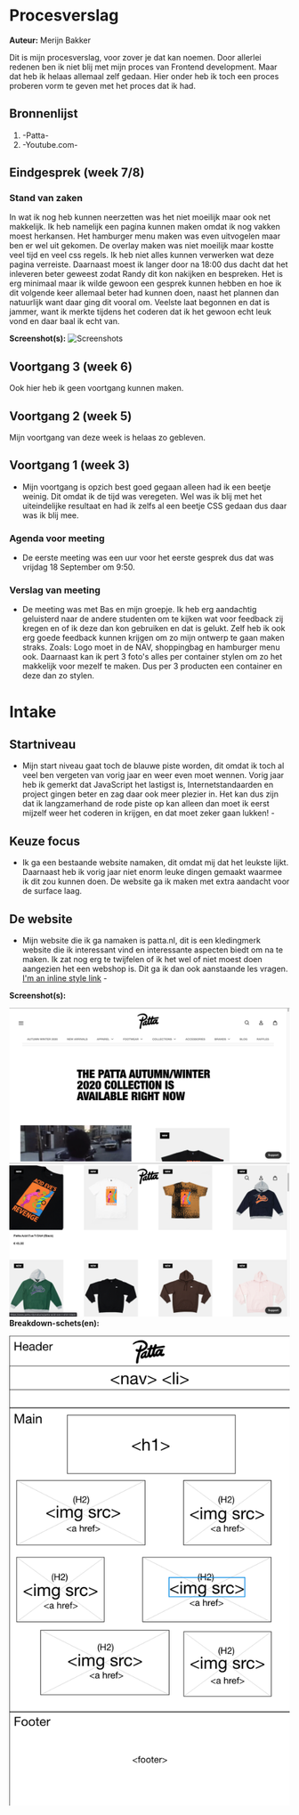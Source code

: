 # Procesverslag

**Auteur:** Merijn Bakker

Dit is mijn procesverslag, voor zover je dat kan noemen. Door allerlei redenen ben ik niet blij met mijn proces van Frontend development. Maar dat heb ik helaas allemaal zelf gedaan.
Hier onder heb ik toch een proces proberen vorm te geven met het proces dat ik had.

## Bronnenlijst

1. -Patta-
2. -Youtube.com-

## Eindgesprek (week 7/8)

### Stand van zaken

In wat ik nog heb kunnen neerzetten was het niet moeilijk maar ook net makkelijk. Ik heb namelijk een pagina kunnen maken omdat ik nog vakken moest herkansen. Het hamburger menu maken was even uitvogelen maar ben er wel uit gekomen. De overlay maken was niet moeilijk maar kostte veel tijd en veel css regels. Ik heb niet alles kunnen verwerken wat
deze pagina verreiste. Daarnaast moest ik langer door na 18:00 dus dacht dat het inleveren beter geweest zodat Randy dit kon nakijken en bespreken. Het is erg minimaal maar ik wilde gewoon een gesprek kunnen hebben en
hoe ik dit volgende keer allemaal beter had kunnen doen, naast het plannen dan natuurlijk want daar ging dit vooral om. Veelste laat begonnen en dat is jammer, want ik merkte tijdens het coderen dat
ik het gewoon echt leuk vond en daar baal ik echt van.

**Screenshot(s):**
![Screenshots](images/1.png)

## Voortgang 3 (week 6)

Ook hier heb ik geen voortgang kunnen maken.

## Voortgang 2 (week 5)

Mijn voortgang van deze week is helaas zo gebleven.

## Voortgang 1 (week 3)

- Mijn voortgang is opzich best goed gegaan alleen had ik een beetje weinig. Dit omdat ik de tijd was veregeten. Wel was ik blij met het uiteindelijke resultaat en had ik zelfs al een beetje CSS gedaan dus daar was ik blij mee.

### Agenda voor meeting

- De eerste meeting was een uur voor het eerste gesprek dus dat was vrijdag 18 September om 9:50.

### Verslag van meeting

- De meeting was met Bas en mijn groepje. Ik heb erg aandachtig geluisterd naar de andere studenten om te kijken wat voor feedback zij kregen en of ik deze dan kon gebruiken en dat is gelukt. Zelf heb ik ook erg goede feedback kunnen krijgen om zo mijn ontwerp te gaan maken straks. Zoals: Logo moet in de NAV, shoppingbag en hamburger menu ook. Daarnaast kan ik pert 3 foto's alles per container stylen om zo het makkelijk voor mezelf te maken. Dus per 3 producten een container en deze dan zo stylen.

# Intake

## Startniveau

- Mijn start niveau gaat toch de blauwe piste worden, dit omdat ik toch al veel ben vergeten van vorig jaar en weer even moet wennen. Vorig jaar heb ik gemerkt dat JavaScript het lastigst is, Internetstandaarden en project gingen beter en zag daar ook meer plezier in. Het kan dus zijn dat ik langzamerhand de rode piste op kan alleen dan moet ik eerst mijzelf weer het coderen in krijgen, en dat moet zeker gaan lukken! -

## Keuze focus

- Ik ga een bestaande website namaken, dit omdat mij dat het leukste lijkt. Daarnaast heb ik vorig jaar niet enorm leuke dingen gemaakt waarmee ik dit zou kunnen doen. De website ga ik maken met extra aandacht voor de surface laag.

## De website

- Mijn website die ik ga namaken is patta.nl, dit is een kledingmerk website die ik interessant vind en interessante aspecten biedt om na te maken. Ik zat nog erg te twijfelen of ik het wel of niet moest doen aangezien het een webshop is. Dit ga ik dan ook aanstaande les vragen. [I'm an inline style link](https://www.patta.nl/) -

**Screenshot(s):**

![Screenshots](images/patta_website.png)
![Screenhots](images/patta_website2.png)
**Breakdown-schets(en):**

![-Breakdownschets-](images/breakdownschets.png)
